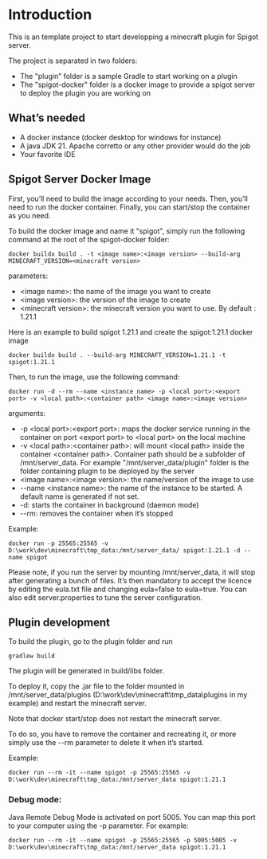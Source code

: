 # Introduction

This is an template project to start developping a minecraft plugin for Spigot server.

The project is separated in two folders:
- The "plugin" folder is a sample Gradle to start working on a plugin 
- The "spigot-docker" folder is a docker image to provide a spigot server to deploy the plugin you are working on

## What’s needed

- A docker instance (docker desktop for windows for instance)
- A java JDK 21. Apache corretto or any other provider would do the job
- Your favorite IDE

## Spigot Server Docker Image

First, you’ll need to build the image according to your needs. Then, you’ll need to run the docker container. 
Finally, you can start/stop the container as you need.

To build the docker image and name it "spigot", simply run the following command at the root of the spigot-docker folder:

```shell
docker buildx build . -t <image name>:<image version> --build-arg MINECRAFT_VERSION=<minecraft version>
```

parameters: 
- \<image name\>: the name of the image you want to create
- \<image version\>: the version of the image to create
- \<minecraft version\>: the minecraft version you want to use. By default : 1.21.1

Here is an example to build spigot 1.21.1 and create the spigot:1.21.1 docker image

```shell
docker buildx build . --build-arg MINECRAFT_VERSION=1.21.1 -t spigot:1.21.1
```

Then, to run the image, use the following command:

```shell
docker run -d --rm --name <instance name> -p <local port>:<export port> -v <local path>:<container path> <image name>:<image version>
```

arguments:
- -p \<local port\>:\<export port\>: maps the docker service running in the container on port \<export port\> 
  to \<local port\> on the local machine
- -v \<local path\>:\<container path\>: will mount \<local path\> inside the container \<container path\>. 
  Container path should be a subfolder of /mnt/server_data. For example "/mnt/server_data/plugin" folder is 
  the folder containing plugin to be deployed by the server
- \<image name\>:\<image version\>: the name/version of the image to use
- --name \<instance name\>: the name of the instance to be started. A default name is generated if not set.
- -d: starts the container in background (daemon mode)
- --rm: removes the container when it’s stopped

Example:

```shell 
docker run -p 25565:25565 -v D:\work\dev\minecraft\tmp_data:/mnt/server_data/ spigot:1.21.1 -d --name spigot
```

Please note, if you run the server by mounting /mnt/server_data, it will stop after generating a bunch of files.
It’s then mandatory to accept the licence by editing the eula.txt file and changing eula=false to eula=true.
You can also edit server.properties to tune the server configuration.

## Plugin development

To build the plugin, go to the plugin folder and run

```shell
gradlew build
```

The plugin will be generated in build/libs folder. 

To deploy it, copy the .jar file to the folder mounted in /mnt/server_data/plugins 
(D:\work\dev\minecraft\tmp_data\plugins in my example) and restart the minecraft server.

Note that docker start/stop does not restart the minecraft server.

To do so, you have to remove the container and recreating it, 
or more simply use the --rm parameter to delete it when it’s started.

Example:

```shell
docker run --rm -it --name spigot -p 25565:25565 -v D:\work\dev\minecraft\tmp_data:/mnt/server_data spigot:1.21.1
```

### Debug mode:

Java Remote Debug Mode is activated on port 5005. You can map this port to your computer using the -p parameter. For example:

```shell
docker run --rm -it --name spigot -p 25565:25565 -p 5005:5005 -v D:\work\dev\minecraft\tmp_data:/mnt/server_data spigot:1.21.1
```
